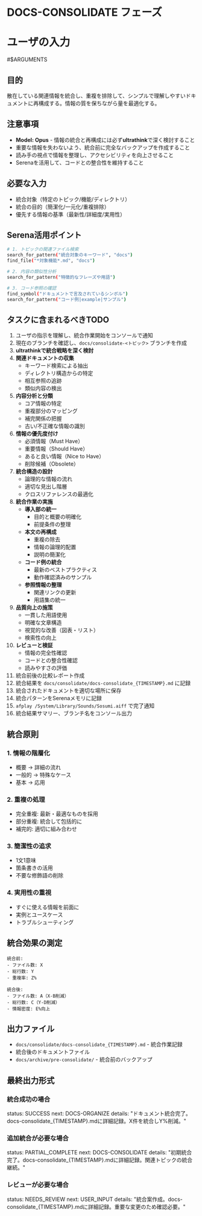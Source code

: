 # DOCS-CONSOLIDATE フェーズ

# ユーザの入力
#$ARGUMENTS

## 目的
散在している関連情報を統合し、重複を排除して、シンプルで理解しやすいドキュメントに再構成する。情報の質を保ちながら量を最適化する。

## 注意事項
- **Model: Opus** - 情報の統合と再構成には必ず**ultrathink**で深く検討すること
- 重要な情報を失わないよう、統合前に完全なバックアップを作成すること
- 読み手の視点で情報を整理し、アクセシビリティを向上させること
- Serenaを活用して、コードとの整合性を維持すること

## 必要な入力
- 統合対象（特定のトピック/機能/ディレクトリ）
- 統合の目的（簡潔化/一元化/重複排除）
- 優先する情報の基準（最新性/詳細度/実用性）

## Serena活用ポイント
```bash
# 1. トピックの関連ファイル検索
search_for_pattern("統合対象のキーワード", "docs")
find_file("*対象機能*.md", "docs")

# 2. 内容の類似性分析
search_for_pattern("特徴的なフレーズや用語")

# 3. コード参照の確認
find_symbol("ドキュメントで言及されているシンボル")
search_for_pattern("コード例|example|サンプル")
```

## タスクに含まれるべきTODO
1. ユーザの指示を理解し、統合作業開始をコンソールで通知
2. 現在のブランチを確認し、`docs/consolidate-<トピック>` ブランチを作成
3. **ultrathinkで統合戦略を深く検討**
4. **関連ドキュメントの収集**
   - キーワード検索による抽出
   - ディレクトリ構造からの特定
   - 相互参照の追跡
   - 類似内容の検出
5. **内容分析と分類**
   - コア情報の特定
   - 重複部分のマッピング
   - 補完関係の把握
   - 古い/不正確な情報の識別
6. **情報の優先度付け**
   - 必須情報（Must Have）
   - 重要情報（Should Have）
   - あると良い情報（Nice to Have）
   - 削除候補（Obsolete）
7. **統合構造の設計**
   - 論理的な情報の流れ
   - 適切な見出し階層
   - クロスリファレンスの最適化
8. **統合作業の実施**
   - **導入部の統一**
     - 目的と概要の明確化
     - 前提条件の整理
   - **本文の再構成**
     - 重複の除去
     - 情報の論理的配置
     - 説明の簡潔化
   - **コード例の統合**
     - 最新のベストプラクティス
     - 動作確認済みのサンプル
   - **参照情報の整理**
     - 関連リンクの更新
     - 用語集の統一
9. **品質向上の施策**
   - 一貫した用語使用
   - 明確な文章構造
   - 視覚的な改善（図表・リスト）
   - 検索性の向上
10. **レビューと検証**
    - 情報の完全性確認
    - コードとの整合性確認
    - 読みやすさの評価
11. 統合前後の比較レポート作成
12. 統合結果を `docs/consolidate/docs-consolidate_{TIMESTAMP}.md` に記録
13. 統合されたドキュメントを適切な場所に保存
14. 統合パターンをSerenaメモリに記録
15. `afplay /System/Library/Sounds/Sosumi.aiff` で完了通知
16. 統合結果サマリー、ブランチ名をコンソール出力

## 統合原則

### 1. 情報の階層化
- 概要 → 詳細の流れ
- 一般的 → 特殊なケース
- 基本 → 応用

### 2. 重複の処理
- 完全重複: 最新・最適なものを採用
- 部分重複: 統合して包括的に
- 補完的: 適切に組み合わせ

### 3. 簡潔性の追求
- 1文1意味
- 箇条書きの活用
- 不要な修飾語の削除

### 4. 実用性の重視
- すぐに使える情報を前面に
- 実例とユースケース
- トラブルシューティング

## 統合効果の測定
```
統合前:
- ファイル数: X
- 総行数: Y
- 重複率: Z%

統合後:
- ファイル数: A（X-B削減）
- 総行数: C（Y-D削減）
- 情報密度: E%向上
```

## 出力ファイル
- `docs/consolidate/docs-consolidate_{TIMESTAMP}.md` - 統合作業記録
- 統合後のドキュメントファイル
- `docs/archive/pre-consolidate/` - 統合前のバックアップ

## 最終出力形式
### 統合成功の場合
status: SUCCESS
next: DOCS-ORGANIZE
details: "ドキュメント統合完了。docs-consolidate_{TIMESTAMP}.mdに詳細記録。X件を統合しY%削減。"

### 追加統合が必要な場合
status: PARTIAL_COMPLETE
next: DOCS-CONSOLIDATE
details: "初期統合完了。docs-consolidate_{TIMESTAMP}.mdに詳細記録。関連トピックの統合継続。"

### レビューが必要な場合
status: NEEDS_REVIEW
next: USER_INPUT
details: "統合案作成。docs-consolidate_{TIMESTAMP}.mdに詳細記録。重要な変更のため確認必要。"